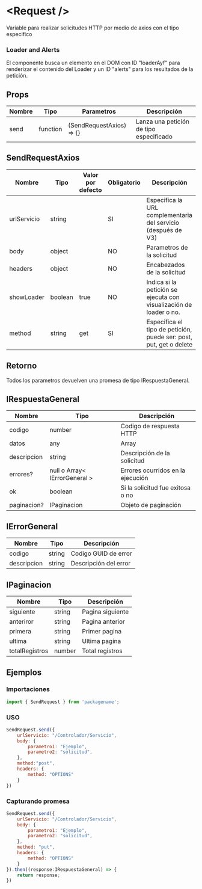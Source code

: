 # &lt;Request /&gt;

Variable para realizar solicitudes HTTP por medio de axios con el tipo especifico

### Loader and Alerts
El componente busca un elemento en el DOM con ID "loaderAyf" para renderizar el contenido del Loader y un ID "alerts" para los resultados de la petición.

## Props

| Nombre         | Tipo        | Parametros                 | Descripción |
|----------------|-------------|----------------------------|-------------|
| send           | function    | (SendRequestAxios) => {}   | Lanza una petición de tipo especificado  |

## SendRequestAxios

| Nombre         | Tipo        | Valor por defecto   | Obligatorio | Descripción |
|----------------|-------------|---------------------|-------------|-------------|
| urlServicio    | string      |                     | SI          | Especifica la URL complementaria del servicio (después de V3)  |
| body           | object      |                     | NO          | Parametros de la solicitud                        |
| headers        | object      |                     | NO          | Encabezados de la solicitud |
| showLoader     | boolean     | true                | NO          | Indica si la petición se ejecuta con visualización de loader o no. |
| method         | string      | get                 | SI          | Especifica el tipo de petición, puede ser: post, put, get o delete |

## Retorno
Todos los parametros devuelven una promesa de tipo IRespuestaGeneral. 

## IRespuestaGeneral

| Nombre            | Tipo                         | Descripción                           |
|-------------------|------------------------------|---------------------------------------|
| codigo            | number                       | Codigo de respuesta HTTP              |
| datos             | any|Array<any>               | Objeto de respuesta de la solicitud   |
| descripcion       | string                       | Descripción de la solicitud           |
| errores?          | null o Array< IErrorGeneral >| Errores ocurridos en la ejecución     |
| ok                | boolean                      | Si la solicitud fue exitosa o no      |
| paginacion?       | IPaginacion                  | Objeto de paginación                  |


## IErrorGeneral

| Nombre            | Tipo                       | Descripción                           |
|-------------------|----------------------------|---------------------------------------|
| codigo            | string                     | Codigo GUID de error                  |
| descripcion       | string                     | Descripción del error                 |

## IPaginacion

| Nombre            | Tipo                       | Descripción                           |
|-------------------|----------------------------|---------------------------------------|
| siguiente         | string                     | Pagina siguiente                      |
| anteriror         | string                     | Pagina anterior                       |
| primera           | string                     | Primer pagina                         |
| ultima            | string                     | Ultima pagina                         |
| totalRegistros    | number                     | Total registros                       |


## Ejemplos

### Importaciones

```js
import { SendRequest } from 'packagename';
```

### USO

```js
SendRequest.send({
    urlServicio: "/Controlador/Servicio",
    body: {
        parametro1: "Ejemplo",
        parametro2: "solicitud",
    },
    method:"post",
    headers: {
        method: "OPTIONS"
    }
})
```

### Capturando promesa

```js
SendRequest.send({
    urlServicio: "/Controlador/Servicio",
    body: {
        parametro1: "Ejemplo",
        parametro2: "solicitud",
    },
    method: "put",
    headers: {
        method: "OPTIONS"
    }
}).then((response:IRespuestaGeneral) => {
    return response;
})
```